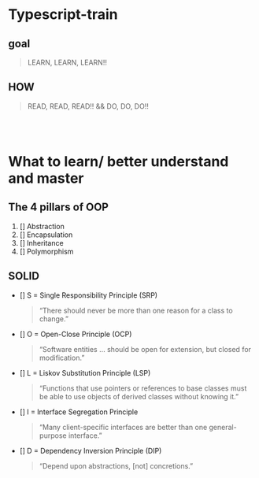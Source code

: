# Typescript-train

## goal
> LEARN, LEARN, LEARN!!
## HOW
> READ, READ, READ!! && DO, DO, DO!!

<br>
<br>

# What to learn/ better understand and master
## The 4 pillars of OOP
1. [] Abstraction
1. [] Encapsulation
1. [] Inheritance
1. [] Polymorphism

## SOLID 
- [] S = Single Responsibility Principle (SRP)
  >“There should never be more than one reason for a class to change.”
- [] O = Open-Close Principle (OCP)
  >“Software entities … should be open for extension, but closed for modification.”
- [] L = Liskov Substitution Principle (LSP)
  >“Functions that use pointers or references to base classes must be able to use objects of derived classes without knowing it.”
- [] I = Interface Segregation Principle
  >“Many client-specific interfaces are better than one general-purpose interface.”
- [] D = Dependency Inversion Principle (DIP)
  >“Depend upon abstractions, [not] concretions.”
